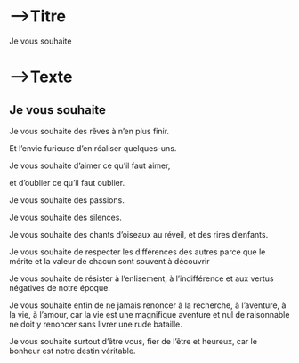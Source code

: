 # -->Titre

Je vous souhaite



# -->Texte

## Je vous souhaite



Je vous souhaite des rêves à n’en plus finir.

Et l’envie furieuse d’en réaliser quelques-uns.

Je vous souhaite d’aimer ce qu’il faut aimer,

et d’oublier ce qu’il faut oublier.

Je vous souhaite des passions.

Je vous souhaite des silences.

Je vous souhaite des chants d’oiseaux au réveil, et des rires d’enfants.

Je vous souhaite de respecter les différences des autres parce que le mérite et la valeur de chacun sont souvent à découvrir

Je vous souhaite de résister à l’enlisement, à l’indifférence et aux vertus négatives de notre époque.

Je vous souhaite enfin de ne jamais renoncer à la recherche, à l’aventure, à la vie, à l’amour, car la vie est une magnifique aventure et nul de raisonnable ne doit y renoncer sans livrer une rude bataille.

Je vous souhaite surtout d’être vous, fier de l’être et heureux, car le bonheur est notre destin véritable.



